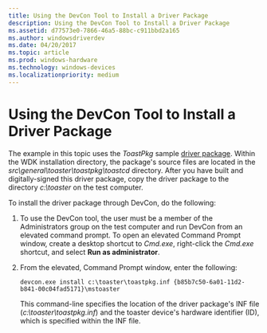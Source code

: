```yaml
---
title: Using the DevCon Tool to Install a Driver Package
description: Using the DevCon Tool to Install a Driver Package
ms.assetid: d77573e0-7866-46a5-88bc-c911bbd2a165
ms.author: windowsdriverdev
ms.date: 04/20/2017
ms.topic: article
ms.prod: windows-hardware
ms.technology: windows-devices
ms.localizationpriority: medium
---
```


# Using the DevCon Tool to Install a Driver Package


The example in this topic uses the *ToastPkg* sample [driver package](driver-packages.md). Within the WDK installation directory, the package's source files are located in the *src\\general\\toaster\\toastpkg\\toastcd* directory. After you have built and digitally-signed this driver package, copy the driver package to the directory *c:\\toaster* on the test computer.

To install the driver package through DevCon, do the following:

1.  To use the DevCon tool, the user must be a member of the Administrators group on the test computer and run DevCon from an elevated command prompt. To open an elevated Command Prompt window, create a desktop shortcut to *Cmd.exe*, right-click the *Cmd.exe* shortcut, and select **Run as administrator**.

2.  From the elevated, Command Prompt window, enter the following:

    ```
    devcon.exe install c:\toaster\toastpkg.inf {b85b7c50-6a01-11d2-b841-00c04fad5171}\mstoaster
    ```

    This command-line specifies the location of the driver package's INF file (*c:\\toaster\\toastpkg.inf*) and the toaster device's hardware identifier (ID), which is specified within the INF file.

 

 





